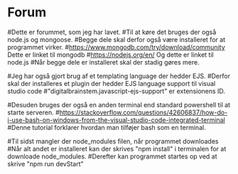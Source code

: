 # Forum
#Dette er forummet, som jeg har lavet.
#Til at køre det bruges der også node.js og mongoose.
#Begge dele skal derfor også være installeret for at programmet virker.
#https://www.mongodb.com/try/download/community Dette er linket til mongodb
#https://nodejs.org/en/ Og dette er linket til node.js
#Når begge dele er installeret skal der stadig gøres mere. 

#Jeg har også gjort brug af et templating language der hedder EJS.
#Derfor skal der installeres et plugin der hedder EJS language support til visual studio code
#"digitalbrainstem.javascript-ejs-support" er extensionens ID.

#Desuden bruges der også en anden terminal end standard powershell til at starte serveren.
#https://stackoverflow.com/questions/42606837/how-do-i-use-bash-on-windows-from-the-visual-studio-code-integrated-terminal
#Denne tutorial forklarer hvordan man tilføjer bash som en terminal. 

#Til sidst mangler der node_modules filen, når programmet downloades
#Når alt andet er installeret kan der skrives "npm install" i terminalen for at downloade node_modules.
#Derefter kan programmet startes op ved at skrive "npm run devStart"
